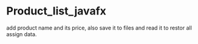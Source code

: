 # Product_list_javafx
add product name and its price, also save it to files and read it to restor all assign data.
